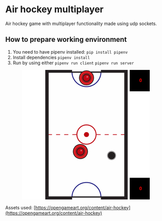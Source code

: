 # Air hockey multiplayer
Air hockey game with multiplayer functionality made using udp sockets.

## How to prepare working environment
1. You need to have pipenv installed: ```pip install pipenv```
2. Install dependencies ```pipenv install```
3. Run by using either ```pipenv run client``` ```pipenv run server```

<p align="center">
  <img src="air-hockey.png" width="400">
</p>

Assets used: [https://opengameart.org/content/air-hockey](https://opengameart.org/content/air-hockey)
